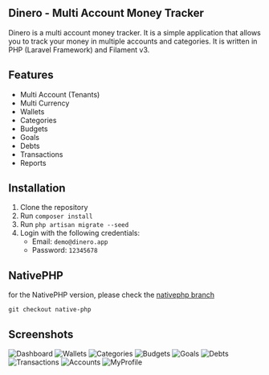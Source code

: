 ## Dinero - Multi Account Money Tracker
Dinero is a multi account money tracker. It is a simple application that allows you to track your money in multiple accounts and categories. It is written in PHP (Laravel Framework) and  Filament v3.

## Features
- Multi Account (Tenants)
- Multi Currency
- Wallets
- Categories
- Budgets
- Goals
- Debts
- Transactions
- Reports

## Installation
1. Clone the repository
2. Run `composer install`
3. Run `php artisan migrate --seed`
4. Login with the following credentials:
    - Email: `demo@dinero.app`
    - Password: `12345678`

## NativePHP
for the NativePHP version, please check the [nativephp branch](https://github.com/shipu/dinero/tree/native-php)
```ssh
git checkout native-php
```

## Screenshots
![Dashboard](screenshots/dinero-dashboard.png)
![Wallets](screenshots/dinero-wallets.png)
![Categories](screenshots/dinero-categories.png)
![Budgets](screenshots/dinero-budgets.png)
![Goals](screenshots/dinero-goals.png)
![Debts](screenshots/dinero-debts.png)
![Transactions](screenshots/dinero-transactions.png)
![Accounts](screenshots/dinero-tenants.png)
![MyProfile](screenshots/dinero-my-profile.png)
